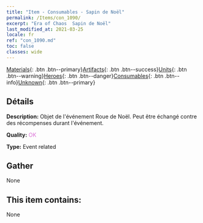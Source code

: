```yaml
---
title: "Item - Consumables - Sapin de Noël"
permalink: /Items/con_1090/
excerpt: "Era of Chaos  Sapin de Noël"
last_modified_at: 2021-03-25
locale: fr
ref: "con_1090.md"
toc: false
classes: wide
---
```

 [Materials](/fr/Items/){: .btn .btn--primary}[Artifacts](/fr/Items/Artifacts/){: .btn .btn--success}[Units](/fr/Items/Units/){: .btn .btn--warning}[Heroes](/fr/Items/Heroes/){: .btn .btn--danger}[Consumables](/fr/Items/Consumables/){: .btn .btn--info}[Unknown](/fr/Items/Unknown/){: .btn .btn--primary}

## Détails
 **Description:** Objet de l'événement Roue de Noël. Peut être échangé contre des récompenses durant l'événement.

 **Quality:** <span style="color: #DA70D6">OK</span>

 **Type:** Event related

## Gather

  None

## This item contains:

  None

